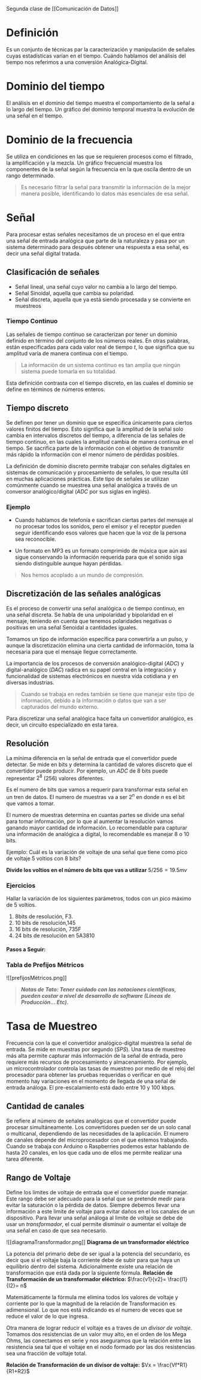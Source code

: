 Segunda clase de [[Comunicación de Datos]]
# Definición
Es un conjunto de técnicas par la caracterización y manipulación de señales cuyas estadísticas varían en el tiempo. Cuándo hablamos del análisis del tiempo nos referimos a una conversión Analógica-Digital.
# Dominio del tiempo
El análisis en el dominio del tiempo muestra el comportamiento de la señal a lo largo del tiempo. Un gráfico del dominio temporal muestra la evolución de una señal en el tiempo. 
# Dominio de la frecuencia
Se utiliza en condiciones en las que se requieren procesos como el filtrado, la amplificación y la mezcla. Un gráfico frecuencial muestra los componentes de la señal según la frecuencia en la que oscila dentro de un rango determinado.

> Es necesario filtrar la señal para transmitir la información de la mejor manera posible, identificando lo datos más esenciales de esa señal.
# Señal
Para procesar estas señales necesitamos de un proceso en el que entra una señal de entrada analógica que parte de la naturaleza y pasa por un sistema determinado para después obtener una respuesta a esa señal, es decir una señal digital tratada.
## Clasificación de señales
- Señal lineal, una señal cuyo valor no cambia a lo largo del tiempo.
- Señal Sinoidal, aquella que cambia su polaridad.
- Señal discreta, aquella que ya está siendo procesada y se convierte en muestreos
### Tiempo Continuo
Las señales de tiempo continuo se caracterizan por tener un dominio definido en término del conjunto de los números reales. En otras palabras, están especificadas para cada valor real de tiempo $t$, lo que significa que su amplitud varía de manera continua con el tiempo. 

>La información de un sistema continuo es tan amplia que ningún sistema puede tomarla en su totalidad.

Esta definición contrasta con el tiempo discreto, en las cuales el dominio se define en términos de números enteros.
## Tiempo discreto
Se definen por tener un dominio que se especifica únicamente para ciertos valores finitos del tiempo. Esto significa que la amplitud de la señal solo cambia en intervalos discretos del tiempo, a diferencia de las señales de tiempo continuo, en las cuales la amplitud cambia de manera continua en el tiempo. Se sacrifica parte de la información con el objetivo de transmitir más rápido la información con el menor número de pérdidas posibles.

La definición de dominio discreto permite trabajar con señales digitales en sistemas de comunicación y procesamiento de señales, lo que resulta útil en muchas aplicaciones prácticas. Este tipo de señales se utilizan comúnmente cuando se muestrea una señal analógica a través de un conversor analógico/digital (*ADC* por sus siglas en inglés).
### Ejemplo

- Cuando hablamos de telefonía e sacrifican ciertas partes del mensaje al no procesar todos los sonidos, pero el emisor y el receptor pueden seguir identificando esos valores que hacen que la voz de la persona sea reconocible.

- Un formato en MP3 es un formato comprimido de música que aún así sigue conservando la información requerida para que el sonido siga siendo distinguible aunque hayan pérdidas.

> Nos hemos acoplado a un mundo de compresión.
## Discretización de las señales analógicas
Es el proceso de convertir una señal analógica o de tiempo continuo, en una señal discreta. Se habla de una unipolaridad y bipolaridad en el mensaje, teniendo en cuenta que tenemos polaridades negativas o positivas en una señal Senoidal a cantidades iguales.

Tomamos un tipo de información específica para convertirla a un pulso, y aunque la discretización elimina una cierta cantidad de información, toma la necesaria para que el mensaje llegue correctamente.

La importancia de los procesos de conversión analógico-digital (*ADC*) y digital-analógico (*DAC*) radica en su papel central en la integración y funcionalidad de sistemas electrónicos en nuestra vida cotidiana y en diversas industrias.

>Cuando se trabaja en redes también se tiene que manejar este tipo de información, debido a la información o datos que van a ser capturados del mundo externo.

Para discretizar una señal analógica hace falta un convertidor analógico, es decir, un circuito especializado en esta tarea.
## Resolución
La mínima diferencia en la señal de entrada que el convertidor puede detectar. Se mide en bits y determina la cantidad de valores discreto que el convertidor puede producir. Por ejemplo, un *ADC* de 8 bits puede representar $2^8$ ($256$) valores diferentes.

Es el numero de bits que vamos a requerir para transformar esta señal en un tren de datos. El numero de muestras va a ser $2^n$ en donde $n$ es el bit que vamos a tomar.

El numero de muestras determina en cuantas partes se divide una señal para tomar información, por lo que al aumentar la resolución vamos ganando mayor cantidad de información. Lo recomendable para capturar una información de analógica a digital, lo recomendable es manejar $8$ o $10$ bits.

Ejemplo: Cuál es la variación de voltaje de una señal que tiene como pico de voltaje 5 voltios con 8 bits?

**Divide los voltios en el número de bits que vas a utilizar**
$5/256 = 19.5mv$ 

### Ejercicios
Hallar la variación de los siguientes parámetros, todos con un pico máximo de 5 voltios.

1. 8bits de resolución, F3.
2. 10 bits de resolución,145
3. 16 bits de resolución, 735F
4. 24 bits de resolución en 5A3810

#### Pasos a Seguir:

### Tabla de Prefijos Métricos
![[prefijosMétricos.png]]

> ***Notas de Tato: Tener cuidado con las notaciones científicas, pueden costar a nivel de desarrollo de software (Líneas de Producción... Etc).***

# Tasa de Muestreo
Frecuencia con la que el convertidor analógico-digital muestrea la señal de entrada. Se mide en muestras por segundo (*SPS*). Una tasa de muestreo más alta permite capturar más información de la señal de entrada, pero requiere más recursos de procesamiento y almacenamiento. 
Por ejemplo, un microcontrolador controla las tasas de muestreo por medio de el reloj del procesador para obtener las pruebas requeridas o verificar en qué momento hay variaciones en el momento de llegada de una señal de entrada análoga. El pre-escalamiento está dado entre 10 y 100 kbps.

## Cantidad de canales
Se refiere al número de señales analógicas que el convertidor puede procesar simultáneamente. Los convertidores pueden ser de un solo canal o multicanal, dependiendo de las necesidades de la aplicación. El numero de canales depende del microprocesador con el que estemos trabajando. Cuando se trabaja con Arduino o Raspberries podemos estar hablando de hasta 20 canales, en los que cada uno de ellos me permite realizar una tarea diferente.

## Rango de Voltaje
Define los límites de voltaje de entrada que el convertidor puede manejar. Este rango debe ser adecuado para la señal que se pretende medir para evitar la saturación o la pérdida de datos. Siempre debemos llevar una información a este limite de voltaje para evitar daños en el los canales de un dispositivo. Para llevar una señal análoga al limite de voltaje se debe de usar un *transformador*, el cual permite disminuir o aumentar el voltaje de una señal en caso de que sea necesario.

![[diagramaTransformador.png]]
**Diagrama de un transformador eléctrico**

La potencia del primario debe de ser igual a la potencia del secundario, es decir que si el voltaje baja la corriente debe de subir para que haya un equilibrio dentro del sistema. Adicionalmente existe una relación de transformación que está dada por la siguiente fórmula. 
**Relación de Transformación de un transformador eléctrico:** $\frac{v1}{v2}= \frac{I1}{I2}= n$

Matemáticamente la fórmula me elimina todos los valores de voltaje y corriente por lo que la magnitud de la relación de Transformación es adimensional. Lo que nos está indicando es el numero de veces que se reduce el valor de lo que ingresa.

Otra manera de lograr reducir el voltaje es a traves de un *divisor de voltaje*. Tomamos dos resistencias de un valor muy alto, en el orden de los Mega Ohms, las conectamos en serie y nos aseguramos que la relación entre las resistencia sea tal que el voltaje en el nodo formado por las dos resistencias sea una fracción de voltaje total.

**Relación de Transformación de un divisor de voltaje:** $Vx = \frac{Vf*R1}{R1+R2}$
